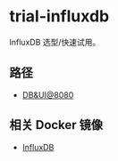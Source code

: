 # trial-influxdb

InfluxDB 选型/快速试用。

## 路径

- [DB&UI@8080](http://localhost:8086)

## 相关 Docker 镜像

- [InfluxDB](https://hub.docker.com/_/influxdb)

